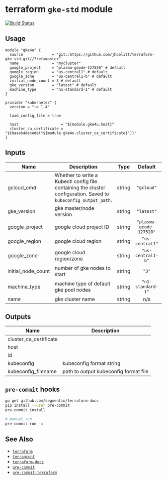 terraform `gke-std` module
===

[![Build Status](https://travis-ci.org/lsst-sqre/terraform-gke-std.png)](https://travis-ci.org/lsst-sqre/terraform-gke-std)

Usage
---

    module "gke4u" {
      source             = "git::https://github.com/jhoblitt/terraform-gke-std.git//?ref=master"
      name               = "mycluster"
      google_project     = "plasma-geode-127520" # default
      google_region      = "us-central1" # default
      google_zone        = "us-central1-b" # default
      initial_node_count = 3 # default
      gke_version        = "latest" # default
      machine_type       = "n1-standard-1" # default
    }

    provider "kubernetes" {
      version = "~> 1.4"

      load_config_file = true

      host                   = "${module.gke4u.host}"
      cluster_ca_certificate = "${base64decode("${module.gke4u.cluster_ca_certificate}")}"
    }

<!-- BEGINNING OF PRE-COMMIT-TERRAFORM DOCS HOOK -->
## Inputs

| Name | Description | Type | Default | Required |
|------|-------------|:----:|:-----:|:-----:|
| gcloud\_cmd | Whether to write a Kubectl config file containing the cluster configuration. Saved to `kubeconfig_output_path`. | string | `"gcloud"` | no |
| gke\_version | gke master/node version | string | `"latest"` | no |
| google\_project | google cloud project ID | string | `"plasma-geode-127520"` | no |
| google\_region | google cloud region | string | `"us-central1"` | no |
| google\_zone | google cloud region/zone | string | `"us-central1-b"` | no |
| initial\_node\_count | number of gke nodes to start | string | `"3"` | no |
| machine\_type | machine type of default gke pool nodes | string | `"n1-standard-1"` | no |
| name | gke cluster name | string | n/a | yes |

## Outputs

| Name | Description |
|------|-------------|
| cluster\_ca\_certificate |  |
| host |  |
| id |  |
| kubeconfig | kubeconfig format string |
| kubeconfig\_filename | path to output kubeconfig format file |

<!-- END OF PRE-COMMIT-TERRAFORM DOCS HOOK -->

`pre-commit` hooks
---

```bash
go get github.com/segmentio/terraform-docs
pip install --user pre-commit
pre-commit install

# manual run
pre-commit run -a
```

See Also
---

* [`terraform`](https://www.terraform.io/)
* [`terragrunt`](https://github.com/gruntwork-io/terragrunt)
* [`terraform-docs`](https://github.com/segmentio/terraform-docs)
* [`pre-commit`](https://github.com/pre-commit/pre-commit)
* [`pre-commit-terraform`](https://github.com/antonbabenko/pre-commit-terraform)
